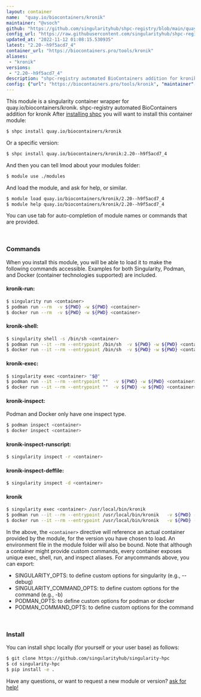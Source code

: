 ```yaml
---
layout: container
name:  "quay.io/biocontainers/kronik"
maintainer: "@vsoch"
github: "https://github.com/singularityhub/shpc-registry/blob/main/quay.io/biocontainers/kronik/container.yaml"
config_url: "https://raw.githubusercontent.com/singularityhub/shpc-registry/main/quay.io/biocontainers/kronik/container.yaml"
updated_at: "2022-11-12 01:08:15.530935"
latest: "2.20--h9f5acd7_4"
container_url: "https://biocontainers.pro/tools/kronik"
aliases:
 - "kronik"
versions:
 - "2.20--h9f5acd7_4"
description: "shpc-registry automated BioContainers addition for kronik"
config: {"url": "https://biocontainers.pro/tools/kronik", "maintainer": "@vsoch", "description": "shpc-registry automated BioContainers addition for kronik", "latest": {"2.20--h9f5acd7_4": "sha256:9291060a2af21a908ce19d62f53c9816549f485904dd689a0f1f8792e1660e9a"}, "tags": {"2.20--h9f5acd7_4": "sha256:9291060a2af21a908ce19d62f53c9816549f485904dd689a0f1f8792e1660e9a"}, "docker": "quay.io/biocontainers/kronik", "aliases": {"kronik": "/usr/local/bin/kronik"}}
---
```


This module is a singularity container wrapper for quay.io/biocontainers/kronik.
shpc-registry automated BioContainers addition for kronik
After [installing shpc](#install) you will want to install this container module:


```bash
$ shpc install quay.io/biocontainers/kronik
```

Or a specific version:

```bash
$ shpc install quay.io/biocontainers/kronik:2.20--h9f5acd7_4
```

And then you can tell lmod about your modules folder:

```bash
$ module use ./modules
```

And load the module, and ask for help, or similar.

```bash
$ module load quay.io/biocontainers/kronik/2.20--h9f5acd7_4
$ module help quay.io/biocontainers/kronik/2.20--h9f5acd7_4
```

You can use tab for auto-completion of module names or commands that are provided.

<br>

### Commands

When you install this module, you will be able to load it to make the following commands accessible.
Examples for both Singularity, Podman, and Docker (container technologies supported) are included.

#### kronik-run:

```bash
$ singularity run <container>
$ podman run --rm  -v ${PWD} -w ${PWD} <container>
$ docker run --rm  -v ${PWD} -w ${PWD} <container>
```

#### kronik-shell:

```bash
$ singularity shell -s /bin/sh <container>
$ podman run --it --rm --entrypoint /bin/sh  -v ${PWD} -w ${PWD} <container>
$ docker run --it --rm --entrypoint /bin/sh  -v ${PWD} -w ${PWD} <container>
```

#### kronik-exec:

```bash
$ singularity exec <container> "$@"
$ podman run --it --rm --entrypoint ""  -v ${PWD} -w ${PWD} <container> "$@"
$ docker run --it --rm --entrypoint ""  -v ${PWD} -w ${PWD} <container> "$@"
```

#### kronik-inspect:

Podman and Docker only have one inspect type.

```bash
$ podman inspect <container>
$ docker inspect <container>
```

#### kronik-inspect-runscript:

```bash
$ singularity inspect -r <container>
```

#### kronik-inspect-deffile:

```bash
$ singularity inspect -d <container>
```


#### kronik

```bash
$ singularity exec <container> /usr/local/bin/kronik
$ podman run --it --rm --entrypoint /usr/local/bin/kronik   -v ${PWD} -w ${PWD} <container> -c " $@"
$ docker run --it --rm --entrypoint /usr/local/bin/kronik   -v ${PWD} -w ${PWD} <container> -c " $@"
```



In the above, the `<container>` directive will reference an actual container provided
by the module, for the version you have chosen to load. An environment file in the
module folder will also be bound. Note that although a container
might provide custom commands, every container exposes unique exec, shell, run, and
inspect aliases. For anycommands above, you can export:

 - SINGULARITY_OPTS: to define custom options for singularity (e.g., --debug)
 - SINGULARITY_COMMAND_OPTS: to define custom options for the command (e.g., -b)
 - PODMAN_OPTS: to define custom options for podman or docker
 - PODMAN_COMMAND_OPTS: to define custom options for the command

<br>

### Install

You can install shpc locally (for yourself or your user base) as follows:

```bash
$ git clone https://github.com/singularityhub/singularity-hpc
$ cd singularity-hpc
$ pip install -e .
```

Have any questions, or want to request a new module or version? [ask for help!](https://github.com/singularityhub/singularity-hpc/issues)